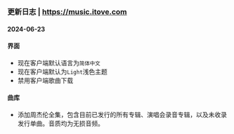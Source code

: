 ### 更新日志 | https://music.itove.com 

#### 2024-06-23
#### 界面
* 现在客户端默认语言为`简体中文`
* 现在客户端默认为`Light`浅色主题
* 禁用客户端歌曲下载
#### 曲库
* 添加周杰伦全集，包含目前已发行的所有专辑、演唱会录音专辑，以及未收录发行单曲。音质均为无损音频。
